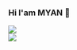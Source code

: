 ### Hi I'am MYAN 👋

<!--
**MYAN1998/MYAN1998** is a ✨ _special_ ✨ repository because its `README.md` (this file) appears on your GitHub profile.

Here are some ideas to get you started:

- 🔭 I’m currently working on ...
- 🌱 I’m currently learning ...
- 👯 I’m looking to collaborate on ...
- 🤔 I’m looking for help with ...
- 💬 Ask me about ...
- 📫 How to reach me: ...
- 😄 Pronouns: ...
- ⚡ Fun fact: ...
-->
<link rel="stylesheet" type="text/css" href="picture.css">
<div>
    <img src="https://github-readme-stats.vercel.app/api?username=MYAN1998&theme=tokyonight"/>
</div>
<div>
    <img  src="https://activity-graph.herokuapp.com/graph?username=MYAN1998&theme=react-dark"/>
</div>
    


